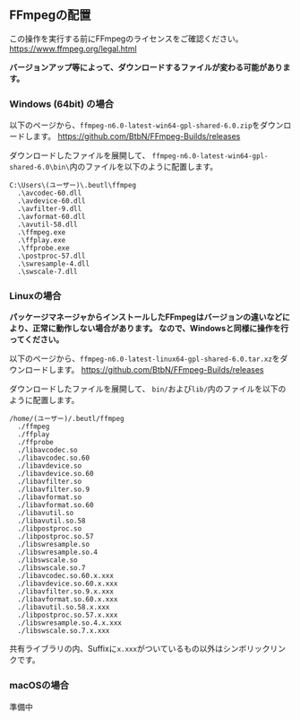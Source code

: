 ## FFmpegの配置
この操作を実行する前にFFmpegのライセンスをご確認ください。
https://www.ffmpeg.org/legal.html

**バージョンアップ等によって、ダウンロードするファイルが変わる可能があります。**

### Windows (64bit) の場合
以下のページから、`ffmpeg-n6.0-latest-win64-gpl-shared-6.0.zip`をダウンロードします。
https://github.com/BtbN/FFmpeg-Builds/releases

ダウンロードしたファイルを展開して、
`ffmpeg-n6.0-latest-win64-gpl-shared-6.0\bin\`内のファイルを以下のように配置します。

```
C:\Users\(ユーザー)\.beutl\ffmpeg
  .\avcodec-60.dll
  .\avdevice-60.dll
  .\avfilter-9.dll
  .\avformat-60.dll
  .\avutil-58.dll
  .\ffmpeg.exe
  .\ffplay.exe
  .\ffprobe.exe
  .\postproc-57.dll
  .\swresample-4.dll
  .\swscale-7.dll
```

### Linuxの場合
**パッケージマネージャからインストールしたFFmpegはバージョンの違いなどにより、正常に動作しない場合があります。
なので、Windowsと同様に操作を行ってください。**

以下のページから、`ffmpeg-n6.0-latest-linux64-gpl-shared-6.0.tar.xz`をダウンロードします。
https://github.com/BtbN/FFmpeg-Builds/releases

ダウンロードしたファイルを展開して、
`bin/`および`lib/`内のファイルを以下のように配置します。

```
/home/(ユーザー)/.beutl/ffmpeg
  ./ffmpeg
  ./ffplay
  ./ffprobe
  ./libavcodec.so
  ./libavcodec.so.60
  ./libavdevice.so
  ./libavdevice.so.60
  ./libavfilter.so
  ./libavfilter.so.9
  ./libavformat.so
  ./libavformat.so.60
  ./libavutil.so
  ./libavutil.so.58
  ./libpostproc.so
  ./libpostproc.so.57
  ./libswresample.so
  ./libswresample.so.4
  ./libswscale.so
  ./libswscale.so.7
  ./libavcodec.so.60.x.xxx
  ./libavdevice.so.60.x.xxx
  ./libavfilter.so.9.x.xxx
  ./libavformat.so.60.x.xxx
  ./libavutil.so.58.x.xxx
  ./libpostproc.so.57.x.xxx
  ./libswresample.so.4.x.xxx
  ./libswscale.so.7.x.xxx
```
共有ライブラリの内、Suffixに`x.xxx`がついているもの以外はシンボリックリンクです。

### macOSの場合
準備中
